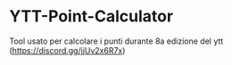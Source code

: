 # YTT-Point-Calculator
Tool usato per calcolare i punti durante 8a edizione del ytt (https://discord.gg/jjUv2x6R7x)
